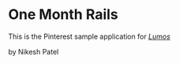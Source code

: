 # One Month Rails

This is the Pinterest sample application for [*Lumos*](http://lumosagency.com)

by Nikesh Patel